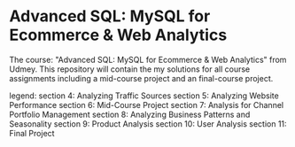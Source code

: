 # Advanced SQL: MySQL for Ecommerce & Web Analytics

The course: "Advanced SQL: MySQL for Ecommerce &amp; Web Analytics" from Udmey.
This repository will contain the my solutions for all course assignments including 
a mid-course project and an final-course project.

legend: section 4: Analyzing Traffic Sources
        section 5: Analyzing Website Performance
        section 6: Mid-Course Project
        section 7: Analysis for Channel Portfolio Management
        section 8: Analyzing Business Patterns and Seasonality
        section 9: Product Analysis
        section 10: User Analysis
        section 11: Final Project
